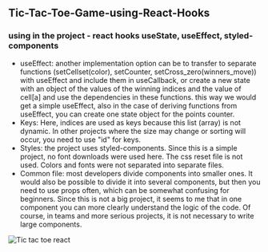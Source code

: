 ## Tic-Tac-Toe-Game-using-React-Hooks
### using in the project - react hooks useState, useEffect, styled-components

- useEffect: another implementation option can be to transfer to separate functions (setCellset(color), setCounter, setCross_zero(winners_move)) with useEffect and include them in useCallback, or create a new state with an object of the values of the winning indices and the value of cell[а] and use the dependencies in these functions. this way we would get a simple useEffect, also in the case of deriving functions from useEffect, you can create one state object for the points counter.
- Keys: Here, indices are used as keys because this list (array) is not dynamic. In other projects where the size may change or sorting will occur, you need to use "id" for keys.
- Styles: the project uses styled-components. Since this is a simple project, no font downloads were used here. The css reset file is not used. Colors and fonts were not separated into separate files.
- Common file: most developers divide components into smaller ones. It would also be possible to divide it into several components, but then you need to use props often, which can be somewhat confusing for beginners. Since this is not a big project, it seems to me that in one component you can more clearly understand the logic of the code. Of course, in teams and more serious projects, it is not necessary to write large components.

![Tic tac toe react](https://user-images.githubusercontent.com/119622477/209564626-99099c56-c407-46ef-ac71-d364fd052692.png)

